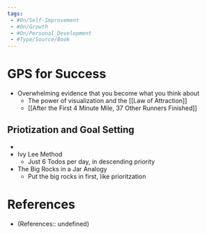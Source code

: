 ```yaml
---
tags:
 - #On/Self-Improvement
 - #On/Growth
 - #On/Personal_Development
 - #Type/Source/Book
---
```


# GPS for Success
- Overwhelming evidence that you become what you think about
	- The power of visualization and the [[Law of Attraction]]
	- [[After the First 4 Minute Mile, 37 Other Runners Finished]]
## Priotization and Goal Setting
- 
- Ivy Lee Method
	- Just 6 Todos per day, in descending priority
- The Big Rocks in a Jar Analogy
	- Put the big rocks in first, like prioritzation

# References
- (References:: undefined)